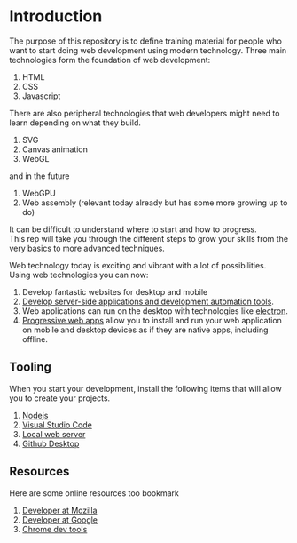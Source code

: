 # Introduction
The purpose of this repository is to define training material for people who want to start doing web development using modern technology.
Three main technologies form the foundation of web development:

1. HTML
1. CSS
1. Javascript

There are also peripheral technologies that web developers might need to learn depending on what they build.

1. SVG
1. Canvas animation
1. WebGL

and in the future

1. WebGPU
1. Web assembly (relevant today already but has some more growing up to do)

It can be difficult to understand where to start and how to progress.  
This rep will take you through the different steps to grow your skills from the very basics to more advanced techniques.
 
Web technology today is exciting and vibrant with a lot of possibilities.  
Using web technologies you can now:

1. Develop fantastic websites for desktop and mobile
1. [Develop server-side applications and development automation tools](https://nodejs.org/en/).
1. Web applications can run on the desktop with technologies like [electron](https://electronjs.org/).
1. [Progressive web apps](https://developers.google.com/web/progressive-web-apps) allow you to install and run your web application on mobile and desktop devices as if they are native apps, including offline.

## Tooling
When you start your development, install the following items that will allow you to create your projects.
1. [Nodejs](https://nodejs.org)
1. [Visual Studio Code](https://code.visualstudio.com/)
1. [Local web server](https://www.npmjs.com/package/local-web-server)
1. [Github Desktop](https://desktop.github.com/)

## Resources
Here are some online resources too bookmark

1. [Developer at Mozilla](https://developer.mozilla.org/en-US/docs/Web/JavaScript)
1. [Developer at Google](https://developers.google.com/web)
1. [Chrome dev tools](https://developers.google.com/web/tools/chrome-devtools)

